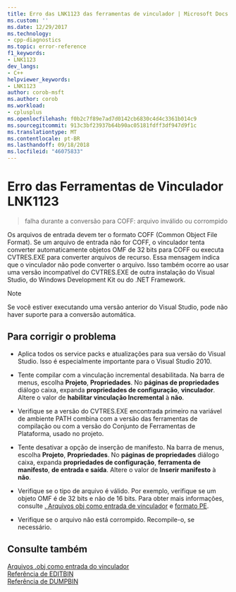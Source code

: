 ```yaml
---
title: Erro das LNK1123 das ferramentas de vinculador | Microsoft Docs
ms.custom: ''
ms.date: 12/29/2017
ms.technology:
- cpp-diagnostics
ms.topic: error-reference
f1_keywords:
- LNK1123
dev_langs:
- C++
helpviewer_keywords:
- LNK1123
author: corob-msft
ms.author: corob
ms.workload:
- cplusplus
ms.openlocfilehash: f0b2c7f89e7ad7d0142cb6830c4d4c3361b014c9
ms.sourcegitcommit: 913c3bf23937b64b90ac05181fdff3df947d9f1c
ms.translationtype: MT
ms.contentlocale: pt-BR
ms.lasthandoff: 09/18/2018
ms.locfileid: "46075833"
---
```

# <a name="linker-tools-error-lnk1123"></a>Erro das Ferramentas de Vinculador LNK1123

> falha durante a conversão para COFF: arquivo inválido ou corrompido

Os arquivos de entrada devem ter o formato COFF (Common Object File Format). Se um arquivo de entrada não for COFF, o vinculador tenta converter automaticamente objetos OMF de 32 bits para COFF ou executa CVTRES.EXE para converter arquivos de recurso. Essa mensagem indica que o vinculador não pode converter o arquivo. Isso também ocorre ao usar uma versão incompatível do CVTRES.EXE de outra instalação do Visual Studio, do Windows Development Kit ou do .NET Framework.

> [!NOTE]
> Se você estiver executando uma versão anterior do Visual Studio, pode não haver suporte para a conversão automática.

## <a name="to-fix-the-problem"></a>Para corrigir o problema

- Aplica todos os service packs e atualizações para sua versão do Visual Studio. Isso é especialmente importante para o Visual Studio 2010.

- Tente compilar com a vinculação incremental desabilitada. Na barra de menus, escolha **Projeto**, **Propriedades**. No **páginas de propriedades** diálogo caixa, expanda **propriedades de configuração**, **vinculador**. Altere o valor de **habilitar vinculação Incremental** à **não**.

- Verifique se a versão do CVTRES.EXE encontrada primeiro na variável de ambiente PATH combina com a versão das ferramentas de compilação ou com a versão do Conjunto de Ferramentas de Plataforma, usado no projeto.

- Tente desativar a opção de inserção de manifesto. Na barra de menus, escolha **Projeto**, **Propriedades**. No **páginas de propriedades** diálogo caixa, expanda **propriedades de configuração**, **ferramenta de manifesto**, **de entrada e saída**. Altere o valor de **Inserir manifesto** à **não**.

- Verifique se o tipo de arquivo é válido. Por exemplo, verifique se um objeto OMF é de 32 bits e não de 16 bits. Para obter mais informações, consulte [. Arquivos obj como entrada de vinculador](../../build/reference/dot-obj-files-as-linker-input.md) e [formato PE](/windows/desktop/Debug/pe-format).

- Verifique se o arquivo não está corrompido. Recompile-o, se necessário.

## <a name="see-also"></a>Consulte também

[Arquivos .obj como entrada do vinculador](../../build/reference/dot-obj-files-as-linker-input.md)<br/>
[Referência de EDITBIN](../../build/reference/editbin-reference.md)<br/>
[Referência de DUMPBIN](../../build/reference/dumpbin-reference.md)
